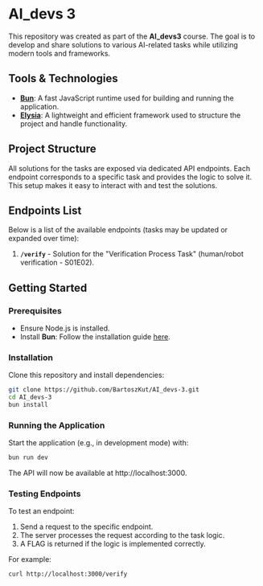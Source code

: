 # AI_devs 3

This repository was created as part of the **AI_devs3** course. The goal is to develop and share solutions to various AI-related tasks while utilizing modern tools and frameworks.

## Tools & Technologies

- **[Bun](https://bun.sh/)**: A fast JavaScript runtime used for building and running the application.
- **[Elysia](https://elysiajs.com/)**: A lightweight and efficient framework used to structure the project and handle functionality.

## Project Structure

All solutions for the tasks are exposed via dedicated API endpoints. Each endpoint corresponds to a specific task and provides the logic to solve it. This setup makes it easy to interact with and test the solutions.

## Endpoints List

Below is a list of the available endpoints (tasks may be updated or expanded over time):

1. **`/verify`** - Solution for the "Verification Process Task" (human/robot verification - S01E02).

## Getting Started

### Prerequisites
- Ensure Node.js is installed.
- Install **Bun**: Follow the installation guide [here](https://bun.sh/).

### Installation

Clone this repository and install dependencies:

```bash
git clone https://github.com/BartoszKut/AI_devs-3.git
cd AI_devs-3
bun install
```

### Running the Application
Start the application (e.g., in development mode) with:

```bash
bun run dev
```

The API will now be available at http://localhost:3000.

### Testing Endpoints
To test an endpoint:
1. Send a request to the specific endpoint.
2. The server processes the request according to the task logic.
3. A FLAG is returned if the logic is implemented correctly.

For example:
```bash
curl http://localhost:3000/verify
```